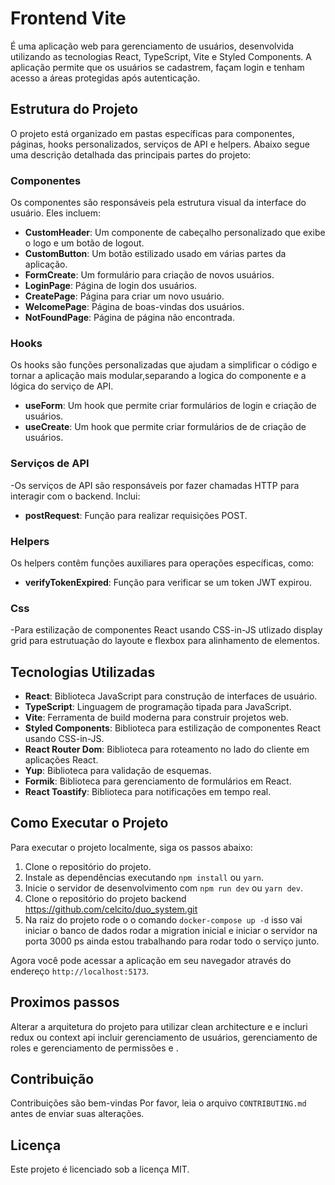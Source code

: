 # Frontend Vite
  
É uma aplicação web para gerenciamento de usuários, desenvolvida utilizando as tecnologias React, TypeScript, Vite e Styled Components. A aplicação permite que os usuários se cadastrem, façam login e tenham acesso a áreas protegidas após autenticação.

## Estrutura do Projeto

O projeto está organizado em pastas específicas para componentes, páginas, hooks personalizados, serviços de API e helpers. Abaixo segue uma descrição detalhada das principais partes do projeto:

### Componentes

Os componentes são responsáveis pela estrutura visual da interface do usuário. Eles incluem:

- **CustomHeader**: Um componente de cabeçalho personalizado que exibe o logo e um botão de logout.
- **CustomButton**: Um botão estilizado usado em várias partes da aplicação.
- **FormCreate**: Um formulário para criação de novos usuários.
- **LoginPage**: Página de login dos usuários.
- **CreatePage**: Página para criar um novo usuário.
- **WelcomePage**: Página de boas-vindas dos usuários.
- **NotFoundPage**: Página de página não encontrada.

### Hooks

Os hooks são funções personalizadas que ajudam a simplificar o código e tornar a aplicação mais modular,separando a logica do componente e a lógica do serviço de API.

- **useForm**: Um hook que permite criar formulários de login e criação de usuários.
- **useCreate**: Um hook que permite criar formulários de de criação de usuários.

### Serviços de API

-Os serviços de API são responsáveis por fazer chamadas HTTP para interagir com o backend. Inclui:

- **postRequest**: Função para realizar requisições POST.

### Helpers

Os helpers contêm funções auxiliares para operações específicas, como:

- **verifyTokenExpired**: Função para verificar se um token JWT expirou.


### Css

-Para estilização de componentes React usando CSS-in-JS  utlizado display grid para estrutuação do layoute e flexbox para alinhamento de elementos.




## Tecnologias Utilizadas

- **React**: Biblioteca JavaScript para construção de interfaces de usuário.
- **TypeScript**: Linguagem de programação tipada para JavaScript.
- **Vite**: Ferramenta de build moderna para construir projetos web.
- **Styled Components**: Biblioteca para estilização de componentes React usando CSS-in-JS.
- **React Router Dom**: Biblioteca para roteamento no lado do cliente em aplicações React.
- **Yup**: Biblioteca para validação de esquemas.
- **Formik**: Biblioteca para gerenciamento de formulários em React.
- **React Toastify**: Biblioteca para notificações em tempo real.

## Como Executar o Projeto

Para executar o projeto localmente, siga os passos abaixo:

1. Clone o repositório do projeto.
2. Instale as dependências executando `npm install` ou `yarn`.
3. Inicie o servidor de desenvolvimento com `npm run dev` ou `yarn dev`.
4. Clone o repositório do projeto backend https://github.com/celcito/duo_system.git
5. Na raiz do  projeto rode o o comando `docker-compose up -d` isso vai iniciar o banco de dados rodar a migration inicial e iniciar o servidor na porta 3000 ps ainda estou trabalhando para rodar todo o serviço junto.

Agora você pode acessar a aplicação em seu navegador através do endereço `http://localhost:5173`.

## Proximos passos 

Alterar a arquitetura do projeto para utilizar clean architecture e e incluri redux ou context api incluir gerenciamento de usuários, gerenciamento de roles e gerenciamento de permissões e .

## Contribuição

Contribuições são bem-vindas Por favor, leia o arquivo `CONTRIBUTING.md` antes de enviar suas alterações.

## Licença

Este projeto é licenciado sob a licença MIT.
